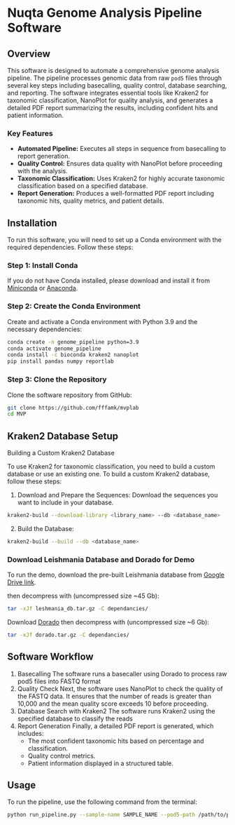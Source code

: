 # Nuqta Genome Analysis Pipeline Software

## Overview
This software is designed to automate a comprehensive genome analysis pipeline. The pipeline processes genomic data from raw `pod5` files through several key steps including basecalling, quality control, database searching, and reporting. The software integrates essential tools like Kraken2 for taxonomic classification, NanoPlot for quality analysis, and generates a detailed PDF report summarizing the results, including confident hits and patient information.

### Key Features
- **Automated Pipeline:** Executes all steps in sequence from basecalling to report generation.
- **Quality Control:** Ensures data quality with NanoPlot before proceeding with the analysis.
- **Taxonomic Classification:** Uses Kraken2 for highly accurate taxonomic classification based on a specified database.
- **Report Generation:** Produces a well-formatted PDF report including taxonomic hits, quality metrics, and patient details.

## Installation

To run this software, you will need to set up a Conda environment with the required dependencies. Follow these steps:

### Step 1: Install Conda
If you do not have Conda installed, please download and install it from [Miniconda](https://docs.conda.io/en/latest/miniconda.html) or [Anaconda](https://www.anaconda.com/products/distribution).

### Step 2: Create the Conda Environment
Create and activate a Conda environment with Python 3.9 and the necessary dependencies:

```bash
conda create -n genome_pipeline python=3.9
conda activate genome_pipeline
conda install -c bioconda kraken2 nanoplot
pip install pandas numpy reportlab
```

### Step 3: Clone the Repository
Clone the software repository from GitHub:

```bash
git clone https://github.com/fffamk/mvplab
cd MVP
```

## Kraken2 Database Setup
Building a Custom Kraken2 Database

To use Kraken2 for taxonomic classification, you need to build a custom database or use an existing one. To build a custom Kraken2 database, follow these steps:

1. Download and Prepare the Sequences:
Download the sequences you want to include in your database.
```bash
kraken2-build --download-library <library_name> --db <database_name>
```
2. Build the Database:
```bash
kraken2-build --build --db <database_name>
```

### Download Leishmania Database and Dorado for Demo
To run the demo, download the pre-built Leishmania database from [Google Drive link](https://drive.google.com/file/d/1QEoDjAZ-45ssQ4YsjEjFNpHT_01Ks9qN/view?usp=sharing).

then decompress with (uncompressed size ~45 Gb):
```bash
tar -xJf leshmania_db.tar.gz -C dependancies/
```
Download [Dorado](https://drive.google.com/file/d/1HSmPuv_AD-K0Js_VkYF2ihc2a-ExFois/view?usp=sharing)
then decompress with (uncompressed size ~6 Gb):
```bash
tar -xJf dorado.tar.gz -C dependancies/
```

## Software Workflow
1. Basecalling
The software runs a basecaller using Dorado to process raw pod5 files into FASTQ format
2. Quality Check
Next, the software uses NanoPlot to check the quality of the FASTQ data. It ensures that the number of reads is greater than 10,000 and the mean quality score exceeds 10 before proceeding.
3. Database Search with Kraken2
The software runs Kraken2 using the specified database to classify the reads
4. Report Generation
Finally, a detailed PDF report is generated, which includes:
    - The most confident taxonomic hits based on percentage and classification.
    - Quality control metrics.
    - Patient information displayed in a structured table.

## Usage
To run the pipeline, use the following command from the terminal:
```bash
python run_pipeline.py --sample-name SAMPLE_NAME --pod5-path /path/to/pod5/files --output-path /path/to/output --accuracy high
```